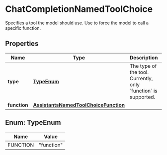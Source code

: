 

# ChatCompletionNamedToolChoice

Specifies a tool the model should use. Use to force the model to call a specific function.

## Properties

| Name | Type | Description | Notes |
|------------ | ------------- | ------------- | -------------|
|**type** | [**TypeEnum**](#TypeEnum) | The type of the tool. Currently, only &#x60;function&#x60; is supported. |  |
|**function** | [**AssistantsNamedToolChoiceFunction**](AssistantsNamedToolChoiceFunction.md) |  |  |



## Enum: TypeEnum

| Name | Value |
|---- | -----|
| FUNCTION | &quot;function&quot; |



